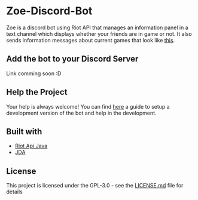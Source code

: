 # Zoe-Discord-Bot

Zoe is a discord bot using Riot API that manages an information panel in a text channel which displays whether your friends are in game or not. It also sends information messages about current games that look like [this](https://i.imgur.com/xvvkPn6.png).

## Add the bot to your Discord Server

Link comming soon :D

## Help the Project

Your help is always welcome! You can find [here](https://github.com/KaluNight/Zoe-Discord-Bot/wiki/Setup-a-development-environment-on-Windows-with-Eclipse) a guide to setup a development version of the bot and help in the development.

## Built with

* [Riot Api Java](https://github.com/taycaldwell/riot-api-java)
* [JDA](https://github.com/DV8FromTheWorld/JDA)

## License 

This project is licensed under the GPL-3.0 - see the [LICENSE.md](https://github.com/KaluNight/Zoe-Discord-Bot/blob/master/LICENSE) file for details
